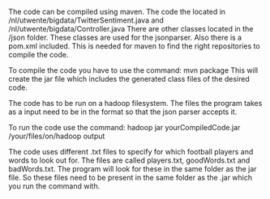The code can be compiled using maven.
The code the located in /nl/utwente/bigdata/TwitterSentiment.java and /nl/utwente/bigdata/Controller.java
There are other classes located in the /json folder. These classes are used for the jsonparser.
Also there is a pom.xml included. This is needed for maven to find the right repositories to compile the code.

To compile the code you have to use the command: mvn package
This will create the jar file which includes the  generated class files of the desired code.

The code has to be run on a hadoop filesystem. The files the program takes as a input need to be in the format so that the json parser
accepts it. 

To run the code use the command: hadoop jar yourCompiledCode.jar /your/files/on/hadoop output

The code uses different .txt files to specify for which football players and words to look out for.
The files are called players.txt, goodWords.txt and badWords.txt. The program will look for these in the same folder as the jar file.
So these files need to be present in the same folder as the .jar which you run the command with.

